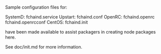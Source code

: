 Sample configuration files for:

SystemD: fchaind.service
Upstart: fchaind.conf
OpenRC:  fchaind.openrc
         fchaind.openrcconf
CentOS:  fchaind.init

have been made available to assist packagers in creating node packages here.

See doc/init.md for more information.
